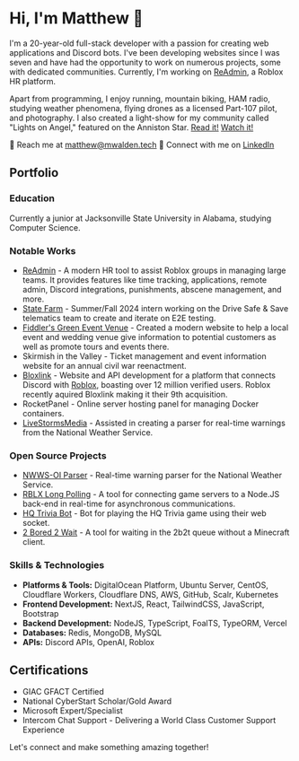 # Hi, I'm Matthew 👋

I'm a 20-year-old full-stack developer with a passion for creating web applications and Discord bots. I've been developing websites since I was seven and have had the opportunity to work on numerous projects, some with dedicated communities. Currently, I'm working on [ReAdmin](https://readmin.app), a Roblox HR platform.

Apart from programming, I enjoy running, mountain biking, HAM radio, studying weather phenomena, flying drones as a licensed Part-107 pilot, and photography. I also created a light-show for my community called "Lights on Angel," featured on the Anniston Star. [Read it!](https://www.annistonstar.com/news/jacksonville/self-proclaimed-weather-nerd-creates-light-show-in-jacksonville/article_28e2007a-7822-11ed-af42-63159a610c4b.html) [Watch it!](https://www.youtube.com/watch?v=VQI1TdjPjK8&list=PLiO62es8bIrYD2d0hEXzkYHxI0-G-WaN2&index=9)

📧 Reach me at [matthew@mwalden.tech](mailto:matthew@mwalden.tech)
🏢 Connect with me on [LinkedIn](https://www.linkedin.com/in/mwalden04/)

## Portfolio

### Education
Currently a junior at Jacksonville State University in Alabama, studying Computer Science.

### Notable Works
* [ReAdmin](https://readmin.app) - A modern HR tool to assist Roblox groups in managing large teams. It provides features like time tracking, applications, remote admin, Discord integrations, punishments, abscene management, and more.
* [State Farm](https://statefarm.com) - Summer/Fall 2024 intern working on the Drive Safe & Save telematics team to create and iterate on E2E testing.
* [Fiddler's Green Event Venue](https://fiddlersgreenweddings.com/) - Created a modern website to help a local event and wedding venue give information to potential customers as well as promote tours and events there.
* Skirmish in the Valley - Ticket management and event information website for an annual civil war reenactment.
* [Bloxlink](https://blox.link) - Website and API development for a platform that connects Discord with [Roblox](https://corp.roblox.com), boasting over 12 million verified users. Roblox recently aquired Bloxlink making it their 9th acquisition.
* RocketPanel - Online server hosting panel for managing Docker containers.
* [LiveStormsMedia](#) - Assisted in creating a parser for real-time warnings from the National Weather Service.

### Open Source Projects
* [NWWS-OI Parser](https://github.com/mwalden2004/nwws-oi-parser) - Real-time warning parser for the National Weather Service.
* [RBLX Long Polling](https://github.com/ReAdminRBX/roblox-long-polling) - A tool for connecting game servers to a Node.JS back-end in real-time for asynchronous communications.
* [HQ Trivia Bot](https://github.com/mwalden2004/node-hq-trivia-bot) - Bot for playing the HQ Trivia game using their web socket.
* [2 Bored 2 Wait](https://github.com/mwalden2004/2b2w_rewrite) - A tool for waiting in the 2b2t queue without a Minecraft client.

### Skills & Technologies
* **Platforms & Tools:** DigitalOcean Platform, Ubuntu Server, CentOS, Cloudflare Workers, Cloudflare DNS, AWS, GitHub, Scalr, Kubernetes
* **Frontend Development:** NextJS, React, TailwindCSS, JavaScript, Bootstrap
* **Backend Development:** NodeJS, TypeScript, FoalTS, TypeORM, Vercel
* **Databases:** Redis, MongoDB, MySQL
* **APIs:** Discord APIs, OpenAI, Roblox

## Certifications
* GIAC GFACT Certified
* National CyberStart Scholar/Gold Award
* Microsoft Expert/Specialist
* Intercom Chat Support - Delivering a World Class Customer Support Experience

Let's connect and make something amazing together!
